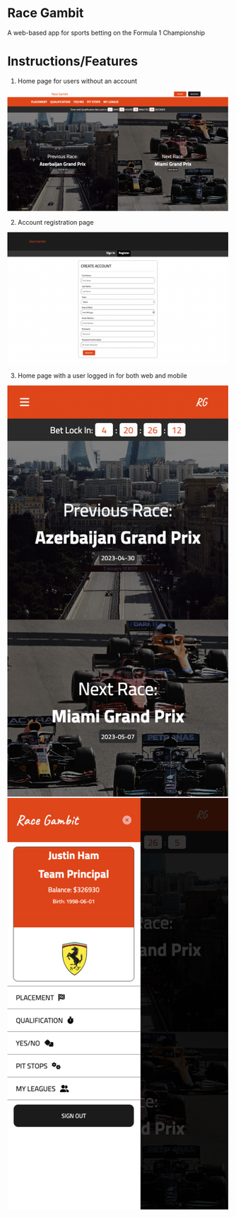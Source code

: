 # Race Gambit

A web-based app for sports betting on the Formula 1 Championship

# Instructions/Features

1. Home page for users without an account
<img src="/public/images/readme/home.png" alt="Home Page" width="500" height="auto">

2. Account registration page
<img src="/public/images/readme/register.png" alt="Registeration Page" width="500" height="auto">

3. Home page with a user logged in for both web and mobile
<img src="/public/images/readme/mobilehome.png" alt="Mobile Home" width="500" height="auto">
<img src="/public/images/readme/mobilemenu.png" alt="Mobile Menu" width="500" height="auto">